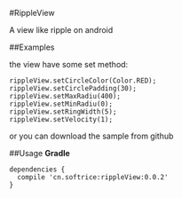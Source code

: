 #RippleView

A view like ripple on android

##Examples

the view have some set method:

```
rippleView.setCircleColor(Color.RED);
rippleView.setCirclePadding(30);
rippleView.setMaxRadiu(400);
rippleView.setMinRadiu(0);
rippleView.setRingWidth(5);
rippleView.setVelocity(1);
```
or you can download the sample from github
        
##Usage
**Gradle**

```
dependencies {
  compile 'cn.softrice:rippleView:0.0.2'
}
```


